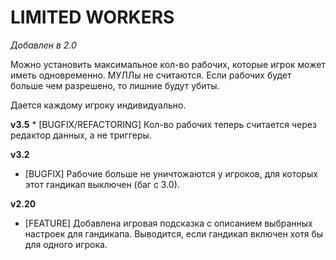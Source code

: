 # LIMITED WORKERS

*Добавлен в 2.0*

Можно установить максимальное кол-во рабочих, которые игрок может иметь одновременно. МУЛЛы не считаются. Если рабочих будет больше чем разрешено, то лишние будут убиты.

Дается каждому игроку индивидуально.


**v3.5**
    * [BUGFIX/REFACTORING] Кол-во рабочих теперь считается через редактор данных, а не триггеры.

**v3.2**

* [BUGFIX] Рабочие больше не уничтожаются у игроков, для которых этот гандикап выключен (баг с 3.0).

**v2.20**

* [FEATURE] Добавлена игровая подсказка с описанием выбранных настроек для гандикапа. Выводится, если гандикап включен хотя бы для одного игрока.
